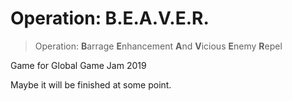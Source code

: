 # Operation: B.E.A.V.E.R.

> Operation: **B**arrage **E**nhancement **A**nd **V**icious **E**nemy **R**epel

Game for Global Game Jam 2019

Maybe it will be finished at some point.
